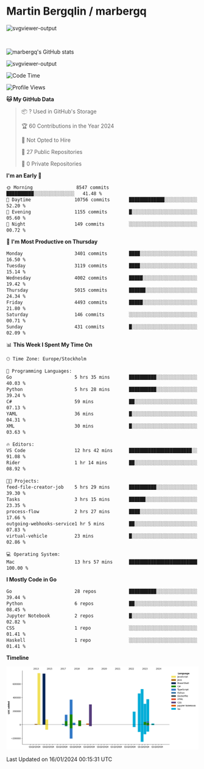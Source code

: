 # Martin Bergqlin / marbergq

![svgviewer-output](https://user-images.githubusercontent.com/2405410/206014777-22d41ecb-c24f-421d-b7d9-bba2cb5bb0de.svg)

<br>

<!--- [![Martin's Week](https://github-readme-stats.vercel.app/api/wakatime?username=marbergq&theme=dark)](https://github.com/anuraghazra/github-readme-stats) -->

![marbergq's GitHub stats](https://github-readme-stats.vercel.app/api?username=marbergq&count_private=true&show_icons=true)

![svgviewer-output](https://wakatime.com/badge/user/3f0a2069-6683-4e19-9a4a-7d21ea815067.svg)

<!--START_SECTION:waka-->
![Code Time](http://img.shields.io/badge/Code%20Time-3%2C659%20hrs%2039%20mins-blue)

![Profile Views](http://img.shields.io/badge/Profile%20Views-0-blue)

**🐱 My GitHub Data** 

> 📦 ? Used in GitHub's Storage 
 > 
> 🏆 60 Contributions in the Year 2024
 > 
> 🚫 Not Opted to Hire
 > 
> 📜 27 Public Repositories 
 > 
> 🔑 0 Private Repositories 
 > 
**I'm an Early 🐤** 

```text
🌞 Morning                8547 commits        ██████████░░░░░░░░░░░░░░░   41.48 % 
🌆 Daytime                10756 commits       █████████████░░░░░░░░░░░░   52.20 % 
🌃 Evening                1155 commits        █░░░░░░░░░░░░░░░░░░░░░░░░   05.60 % 
🌙 Night                  149 commits         ░░░░░░░░░░░░░░░░░░░░░░░░░   00.72 % 
```
📅 **I'm Most Productive on Thursday** 

```text
Monday                   3401 commits        ████░░░░░░░░░░░░░░░░░░░░░   16.50 % 
Tuesday                  3119 commits        ████░░░░░░░░░░░░░░░░░░░░░   15.14 % 
Wednesday                4002 commits        █████░░░░░░░░░░░░░░░░░░░░   19.42 % 
Thursday                 5015 commits        ██████░░░░░░░░░░░░░░░░░░░   24.34 % 
Friday                   4493 commits        █████░░░░░░░░░░░░░░░░░░░░   21.80 % 
Saturday                 146 commits         ░░░░░░░░░░░░░░░░░░░░░░░░░   00.71 % 
Sunday                   431 commits         █░░░░░░░░░░░░░░░░░░░░░░░░   02.09 % 
```


📊 **This Week I Spent My Time On** 

```text
🕑︎ Time Zone: Europe/Stockholm

💬 Programming Languages: 
Go                       5 hrs 35 mins       ██████████░░░░░░░░░░░░░░░   40.03 % 
Python                   5 hrs 28 mins       ██████████░░░░░░░░░░░░░░░   39.24 % 
C#                       59 mins             ██░░░░░░░░░░░░░░░░░░░░░░░   07.13 % 
YAML                     36 mins             █░░░░░░░░░░░░░░░░░░░░░░░░   04.31 % 
XML                      30 mins             █░░░░░░░░░░░░░░░░░░░░░░░░   03.63 % 

🔥 Editors: 
VS Code                  12 hrs 42 mins      ███████████████████████░░   91.08 % 
Rider                    1 hr 14 mins        ██░░░░░░░░░░░░░░░░░░░░░░░   08.92 % 

🐱‍💻 Projects: 
feed-file-creator-job    5 hrs 29 mins       ██████████░░░░░░░░░░░░░░░   39.30 % 
Tasks                    3 hrs 15 mins       ██████░░░░░░░░░░░░░░░░░░░   23.35 % 
process-flow             2 hrs 27 mins       ████░░░░░░░░░░░░░░░░░░░░░   17.66 % 
outgoing-webhooks-service1 hr 5 mins         ██░░░░░░░░░░░░░░░░░░░░░░░   07.83 % 
virtual-vehicle          23 mins             █░░░░░░░░░░░░░░░░░░░░░░░░   02.86 % 

💻 Operating System: 
Mac                      13 hrs 57 mins      █████████████████████████   100.00 % 
```

**I Mostly Code in Go** 

```text
Go                       28 repos            ██████████░░░░░░░░░░░░░░░   39.44 % 
Python                   6 repos             ██░░░░░░░░░░░░░░░░░░░░░░░   08.45 % 
Jupyter Notebook         2 repos             █░░░░░░░░░░░░░░░░░░░░░░░░   02.82 % 
CSS                      1 repo              ░░░░░░░░░░░░░░░░░░░░░░░░░   01.41 % 
Haskell                  1 repo              ░░░░░░░░░░░░░░░░░░░░░░░░░   01.41 % 
```



**Timeline**

![Lines of Code chart](https://raw.githubusercontent.com/marbergq/marbergq/main/assets/bar_graph.png)


 Last Updated on 16/01/2024 00:15:31 UTC
<!--END_SECTION:waka-->
